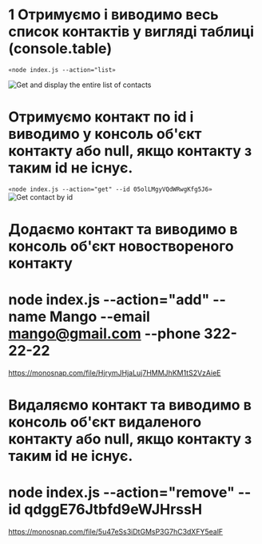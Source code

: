 # 1 Отримуємо і виводимо весь список контактів у вигляді таблиці (console.table)

`«node index.js --action="list»`

![Get and display the entire list of contacts](https://monosnap.com/file/7Mk4J0sN8Eg9w2nUBMBXWIvAIANQvV)

# Отримуємо контакт по id і виводимо у консоль об'єкт контакту або null, якщо контакту з таким id не існує.

`«node index.js --action="get" --id 05olLMgyVQdWRwgKfg5J6»`
![Get contact by id](https://monosnap.com/file/Kbjuff3RoUu5eV216zCLQKEb8AdHEv)

# Додаємо контакт та виводимо в консоль об'єкт новоствореного контакту

# node index.js --action="add" --name Mango --email mango@gmail.com --phone 322-22-22

https://monosnap.com/file/HjrymJHjaLuj7HMMJhKM1tS2VzAieE

# Видаляємо контакт та виводимо в консоль об'єкт видаленого контакту або null, якщо контакту з таким id не існує.

# node index.js --action="remove" --id qdggE76Jtbfd9eWJHrssH

https://monosnap.com/file/5u47eSs3iDtGMsP3G7hC3dXFY5ealF
